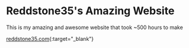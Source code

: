 # Reddstone35's Amazing Website

This is my amazing and awesome website that took ~500 hours to make

[reddstone35.com](https://reddstone35.com){:target="_blank"}
